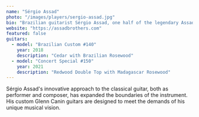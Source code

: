 ```yaml
---
name: "Sérgio Assad"
photo: "/images/players/sergio-assad.jpg"
bio: "Brazilian guitarist Sérgio Assad, one half of the legendary Assad Brothers duo, is renowned for his virtuosic playing and innovative compositions. His collaborations with Glenn Canin have resulted in several custom instruments designed specifically for his unique musical needs."
website: "https://assadbrothers.com"
featured: false
guitars:
  - model: "Brazilian Custom #140"
    year: 2018
    description: "Cedar with Brazilian Rosewood"
  - model: "Concert Special #150"
    year: 2021
    description: "Redwood Double Top with Madagascar Rosewood"
---
```


Sérgio Assad's innovative approach to the classical guitar, both as performer and composer, has expanded the boundaries of the instrument. His custom Glenn Canin guitars are designed to meet the demands of his unique musical vision.